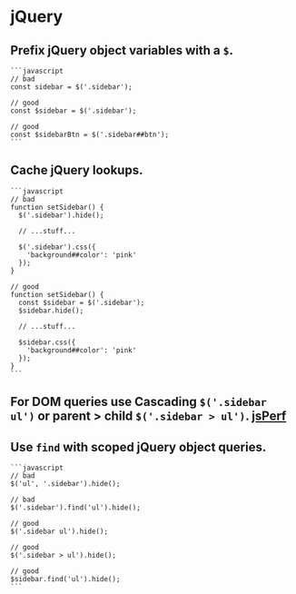 # jQuery

  ## Prefix jQuery object variables with a `$`.

    ```javascript
    // bad
    const sidebar = $('.sidebar');

    // good
    const $sidebar = $('.sidebar');

    // good
    const $sidebarBtn = $('.sidebar##btn');
    ```

  ## Cache jQuery lookups.

    ```javascript
    // bad
    function setSidebar() {
      $('.sidebar').hide();

      // ...stuff...

      $('.sidebar').css({
        'background##color': 'pink'
      });
    }

    // good
    function setSidebar() {
      const $sidebar = $('.sidebar');
      $sidebar.hide();

      // ...stuff...

      $sidebar.css({
        'background##color': 'pink'
      });
    }
    ```

  ## For DOM queries use Cascading `$('.sidebar ul')` or parent > child `$('.sidebar > ul')`. [jsPerf](http://jsperf.com/jquery##find##vs##context##sel/16)
  ## Use `find` with scoped jQuery object queries.

    ```javascript
    // bad
    $('ul', '.sidebar').hide();

    // bad
    $('.sidebar').find('ul').hide();

    // good
    $('.sidebar ul').hide();

    // good
    $('.sidebar > ul').hide();

    // good
    $sidebar.find('ul').hide();
    ```
